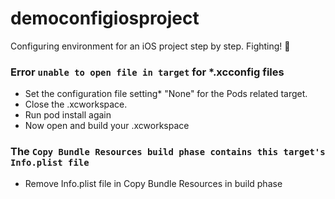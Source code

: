 # democonfigiosproject
Configuring environment for an iOS project step by step. Fighting! 🌟


### Error `unable to open file in target` for *.xcconfig files

- Set the configuration file setting* "None" for the Pods related target.
- Close the .xcworkspace.
- Run pod install again
- Now open and build your .xcworkspace


### The `Copy Bundle Resources build phase contains this target's Info.plist file`

- Remove Info.plist file in Copy Bundle Resources in build phase